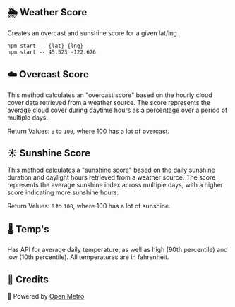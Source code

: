 ## 🌦️ Weather Score

Creates an overcast and sunshine score for a given lat/lng.

```
npm start -- {lat} {lng}
npm start -- 45.523 -122.676
```

## ☁️ Overcast Score

This method calculates an "overcast score" based on the hourly cloud cover data retrieved from
a weather source. The score represents the average cloud cover during daytime hours as a
percentage over a period of multiple days.

Return Values: `0` to `100`, where 100 has a lot of overcast.

## ☀️ Sunshine Score

This method calculates a "sunshine score" based on the daily sunshine duration and daylight
hours retrieved from a weather source. The score represents the average sunshine index across
multiple days, with a higher score indicating more sunshine hours.

Return Values: `0` to `100`, where 100 has a lot of sunshine.

## 🌡️ Temp's

Has API for average daily temperature, as well as high (90th percentile) and low (10th
percentile). All temperatures are in fahrenheit.

## 🔋 Credits

🔌 Powered by [Open Metro](https://open-meteo.com/en/docs/historical-weather-api)
